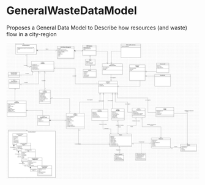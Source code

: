 # GeneralWasteDataModel
Proposes a General Data Model to Describe how resources (and waste) flow in a city-region


![Model](https://github.com/Urban-JonathanCohen/GeneralWasteDataModel/blob/main/Main.png)
